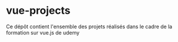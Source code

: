 # vue-projects
Ce dépôt contient l'ensemble des projets réalisés dans le cadre de la formation sur vue.js de udemy
